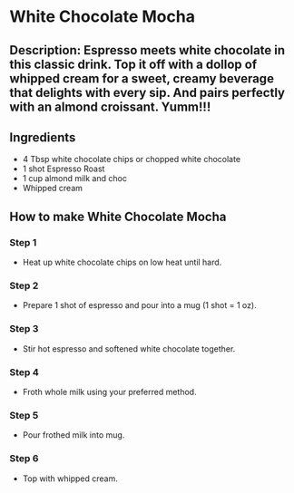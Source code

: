 # White Chocolate Mocha​

## Description: Espresso meets white chocolate in this classic drink. Top it off with a dollop of whipped cream for a sweet, creamy beverage that delights with every sip. And pairs perfectly with an almond croissant. Yumm!!!

## Ingredients

- 4 Tbsp white chocolate chips or chopped white chocolate
- 1 shot Espresso Roast
- 1 cup almond milk and choc
- Whipped cream

## How to make White Chocolate Mocha​

### Step 1

- Heat up white chocolate chips on low heat until hard.

### Step 2

- Prepare 1 shot of espresso and pour into a mug (1 shot = 1 oz).

### Step 3

- Stir hot espresso and softened white chocolate together.

### Step 4

- Froth whole milk using your preferred method.

### Step 5

- Pour frothed milk into mug.

### Step 6

- Top with whipped cream.
